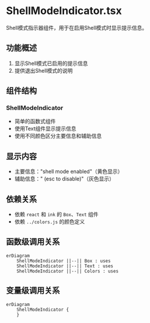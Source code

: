 # ShellModeIndicator.tsx

Shell模式指示器组件，用于在启用Shell模式时显示提示信息。

## 功能概述

1. 显示Shell模式已启用的提示信息
2. 提供退出Shell模式的说明

## 组件结构

### ShellModeIndicator
- 简单的函数式组件
- 使用Text组件显示提示信息
- 使用不同颜色区分主要信息和辅助信息

## 显示内容

- 主要信息："shell mode enabled"（黄色显示）
- 辅助信息：" (esc to disable)"（灰色显示）

## 依赖关系

- 依赖 `react` 和 `ink` 的 `Box`、`Text` 组件
- 依赖 `../colors.js` 的颜色定义

## 函数级调用关系

```mermaid
erDiagram
    ShellModeIndicator ||--|| Box : uses
    ShellModeIndicator ||--|| Text : uses
    ShellModeIndicator ||--|| Colors : uses
```

## 变量级调用关系

```mermaid
erDiagram
    ShellModeIndicator {
    }
```